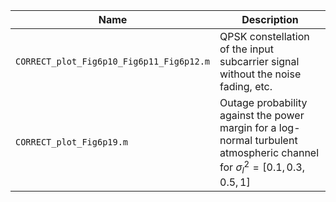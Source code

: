 | Name                     | Description                                                  |
| ------------------------ | ------------------------------------------------------------ |
| `CORRECT_plot_Fig6p10_Fig6p11_Fig6p12.m` | QPSK constellation of the input subcarrier signal without the noise fading, etc. |
| `CORRECT_plot_Fig6p19.m`                 | Outage probability against the power margin for a log-normal turbulent atmospheric channel for $\sigma_l^2=[0.1, 0.3, 0.5, 1]$ |